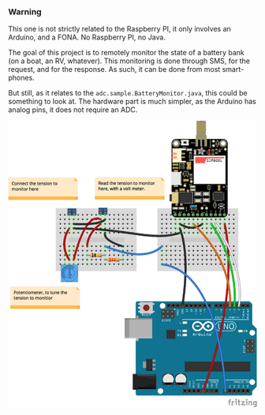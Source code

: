### Warning
This one is not strictly related to the Raspberry PI, it only involves an Arduino, and a FONA. No Raspberry PI, no Java.

The goal of this project is to remotely monitor the state of a battery bank (on a boat, an RV, whatever).
This monitoring is done through SMS, for the request, and for the response. As such, it can be done from most
smart-phones.

But still, as it relates to the `adc.sample.BatteryMonitor.java`, this could be something to look at.
The hardware part is much simpler, as the Arduino has analog pins, it does not require an ADC.

![Wiring](./arduiono.fona_bb.png)
